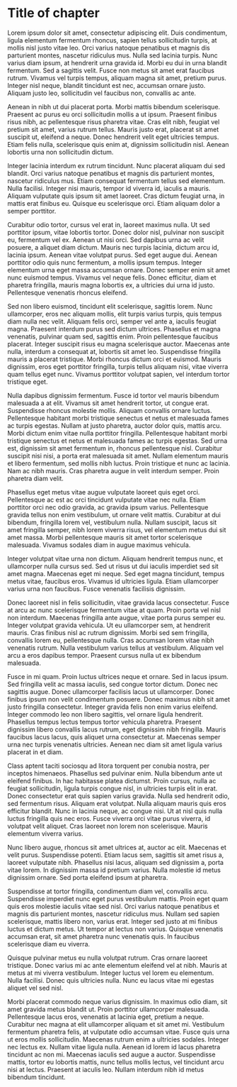 # Title of chapter

Lorem ipsum dolor sit amet, consectetur adipiscing elit. Duis condimentum, ligula elementum fermentum rhoncus, sapien tellus sollicitudin turpis, at mollis nisl justo vitae leo. Orci varius natoque penatibus et magnis dis parturient montes, nascetur ridiculus mus. Nulla sed lacinia turpis. Nunc varius diam ipsum, at hendrerit urna gravida id. Morbi eu dui in urna blandit fermentum. Sed a sagittis velit. Fusce non metus sit amet erat faucibus rutrum. Vivamus vel turpis tempus, aliquam magna sit amet, pretium purus. Integer nisl neque, blandit tincidunt est nec, accumsan ornare justo. Aliquam justo leo, sollicitudin vel faucibus non, convallis ac ante.

Aenean in nibh ut dui placerat porta. Morbi mattis bibendum scelerisque. Praesent ac purus eu orci sollicitudin mollis a ut ipsum. Praesent finibus risus nibh, ac pellentesque risus pharetra vitae. Cras elit nibh, feugiat vel pretium sit amet, varius rutrum tellus. Mauris justo erat, placerat sit amet suscipit ut, eleifend a neque. Donec hendrerit velit eget ultricies tempus. Etiam felis nulla, scelerisque quis enim at, dignissim sollicitudin nisl. Aenean lobortis urna non sollicitudin dictum.

Integer lacinia interdum ex rutrum tincidunt. Nunc placerat aliquam dui sed blandit. Orci varius natoque penatibus et magnis dis parturient montes, nascetur ridiculus mus. Etiam consequat fermentum tellus sed elementum. Nulla facilisi. Integer nisi mauris, tempor id viverra id, iaculis a mauris. Aliquam vulputate quis ipsum sit amet laoreet. Cras dictum feugiat urna, in mattis erat finibus eu. Quisque eu scelerisque orci. Etiam aliquam dolor a semper porttitor.

Curabitur odio tortor, cursus vel erat in, laoreet maximus nulla. Ut sed porttitor ipsum, vitae lobortis tortor. Donec dolor nisl, pulvinar non suscipit eu, fermentum vel ex. Aenean ut nisi orci. Sed dapibus urna ac velit posuere, a aliquet diam dictum. Mauris nec turpis lacinia, dictum arcu id, lacinia ipsum. Aenean vitae volutpat purus. Sed eget augue dui. Aenean porttitor odio quis nunc fermentum, a mollis ipsum tempus. Integer elementum urna eget massa accumsan ornare. Donec semper enim sit amet nunc euismod tempus. Vivamus vel neque felis. Donec efficitur, diam et pharetra fringilla, mauris magna lobortis ex, a ultricies dui urna id justo. Pellentesque venenatis rhoncus eleifend.

Sed non libero euismod, tincidunt elit scelerisque, sagittis lorem. Nunc ullamcorper, eros nec aliquam mollis, elit turpis varius turpis, quis tempus diam nulla nec velit. Aliquam felis orci, semper vel ante a, iaculis feugiat magna. Praesent interdum purus sed dictum ultrices. Phasellus et magna venenatis, pulvinar quam sed, sagittis enim. Proin pellentesque faucibus placerat. Integer suscipit risus eu magna scelerisque auctor. Maecenas ante nulla, interdum a consequat at, lobortis sit amet leo. Suspendisse fringilla mauris a placerat tristique. Morbi rhoncus dictum orci et euismod. Mauris dignissim, eros eget porttitor fringilla, turpis tellus aliquam nisi, vitae viverra quam tellus eget nunc. Vivamus porttitor volutpat sapien, vel interdum tortor tristique eget.

Nulla dapibus dignissim fermentum. Fusce id tortor vel mauris bibendum malesuada a at elit. Vivamus sit amet hendrerit tortor, ut congue erat. Suspendisse rhoncus molestie mollis. Aliquam convallis ornare luctus. Pellentesque habitant morbi tristique senectus et netus et malesuada fames ac turpis egestas. Nullam at justo pharetra, auctor dolor quis, mattis arcu. Morbi dictum enim vitae nulla porttitor fringilla. Pellentesque habitant morbi tristique senectus et netus et malesuada fames ac turpis egestas. Sed urna est, dignissim sit amet fermentum in, rhoncus pellentesque nisl. Curabitur suscipit nisi nisi, a porta erat malesuada sit amet. Nullam elementum mauris et libero fermentum, sed mollis nibh luctus. Proin tristique et nunc ac lacinia. Nam ac nibh mauris. Cras pharetra augue in velit interdum semper. Proin pharetra diam velit.

Phasellus eget metus vitae augue vulputate laoreet quis eget orci. Pellentesque ac est ac orci tincidunt vulputate vitae nec nulla. Etiam porttitor orci nec odio gravida, ac gravida ipsum varius. Pellentesque gravida tellus non enim vestibulum, ut ornare velit mattis. Curabitur at dui bibendum, fringilla lorem vel, vestibulum nulla. Nullam suscipit, lacus sit amet fringilla semper, nibh lorem viverra risus, vel elementum metus dui sit amet massa. Morbi pellentesque mauris sit amet tortor scelerisque malesuada. Vivamus sodales diam in augue maximus vehicula.

Integer volutpat vitae urna non dictum. Aliquam hendrerit tempus nunc, et ullamcorper nulla cursus sed. Sed ut risus ut dui iaculis imperdiet sed sit amet magna. Maecenas eget mi neque. Sed eget magna tincidunt, tempus metus vitae, faucibus eros. Vivamus id ultricies ligula. Etiam ullamcorper varius urna non faucibus. Fusce venenatis facilisis dignissim.

Donec laoreet nisl in felis sollicitudin, vitae gravida lacus consectetur. Fusce at arcu ac nunc scelerisque fermentum vitae at quam. Proin porta vel nisl non interdum. Maecenas fringilla ante augue, vitae porta purus semper eu. Integer volutpat gravida vehicula. Ut eu ullamcorper sem, at hendrerit mauris. Cras finibus nisl ac rutrum dignissim. Morbi sed sem fringilla, convallis lorem eu, pellentesque nulla. Cras accumsan lorem vitae nibh venenatis rutrum. Nulla vestibulum varius tellus at vestibulum. Aliquam vel arcu a eros dapibus tempor. Praesent cursus nulla ut ex bibendum malesuada.

Fusce in mi quam. Proin luctus ultrices neque et ornare. Sed in lacus ipsum. Sed fringilla velit ac massa iaculis, sed congue tortor dictum. Donec nec sagittis augue. Donec ullamcorper facilisis lacus ut ullamcorper. Donec finibus ipsum non velit condimentum posuere. Donec maximus nibh sit amet justo fringilla consectetur. Integer gravida felis non enim varius eleifend. Integer commodo leo non libero sagittis, vel ornare ligula hendrerit. Phasellus tempus lectus tempus tortor vehicula pharetra. Praesent dignissim libero convallis lacus rutrum, eget dignissim nibh fringilla. Mauris faucibus lacus lacus, quis aliquet urna consectetur at. Maecenas semper urna nec turpis venenatis ultricies. Aenean nec diam sit amet ligula varius placerat in et diam.

Class aptent taciti sociosqu ad litora torquent per conubia nostra, per inceptos himenaeos. Phasellus sed pulvinar enim. Nulla bibendum ante ut eleifend finibus. In hac habitasse platea dictumst. Proin cursus, nulla ac feugiat sollicitudin, ligula turpis congue nisl, in ultricies turpis elit in erat. Donec consectetur erat quis sapien varius gravida. Nulla sed hendrerit odio, sed fermentum risus. Aliquam erat volutpat. Nulla aliquam mauris quis eros efficitur blandit. Nunc in lacinia neque, ac congue nisi. Ut at nisl quis nulla luctus fringilla quis nec eros. Fusce viverra orci vitae purus viverra, id volutpat velit aliquet. Cras laoreet non lorem non scelerisque. Mauris elementum viverra varius.

Nunc libero augue, rhoncus sit amet ultrices at, auctor ac elit. Maecenas et velit purus. Suspendisse potenti. Etiam lacus sem, sagittis sit amet risus a, laoreet vulputate nibh. Phasellus nisi lacus, aliquam sed dignissim a, porta vitae lorem. In dignissim massa id pretium varius. Nulla molestie id metus dignissim ornare. Sed porta eleifend ipsum at pharetra.

Suspendisse at tortor fringilla, condimentum diam vel, convallis arcu. Suspendisse imperdiet nunc eget purus vestibulum mattis. Proin eget quam quis eros molestie iaculis vitae sed nisl. Orci varius natoque penatibus et magnis dis parturient montes, nascetur ridiculus mus. Nullam sed sapien scelerisque, mattis libero non, varius erat. Integer sed justo at mi finibus luctus et dictum metus. Ut tempor at lectus non varius. Quisque venenatis accumsan erat, sit amet pharetra nunc venenatis quis. In faucibus scelerisque diam eu viverra.

Quisque pulvinar metus eu nulla volutpat rutrum. Cras ornare laoreet tristique. Donec varius mi ac ante elementum eleifend vel at nibh. Mauris at metus at mi viverra vestibulum. Integer luctus vel lorem eu elementum. Nulla facilisi. Donec quis ultricies nulla. Nunc eu lacus vitae mi egestas aliquet vel sed nisl.

Morbi placerat commodo neque varius dignissim. In maximus odio diam, sit amet gravida metus blandit ut. Proin porttitor ullamcorper malesuada. Pellentesque lacus eros, venenatis at lacinia eget, pretium a neque. Curabitur nec magna at elit ullamcorper aliquam et sit amet mi. Vestibulum fermentum pharetra felis, at vulputate odio accumsan vitae. Fusce quis urna ut eros mollis sollicitudin. Maecenas rutrum enim a ultricies sodales. Integer nec lectus ex. Nullam vitae ligula nulla. Aenean id lorem id lacus pharetra tincidunt ac non mi. Maecenas iaculis sed augue a auctor. Suspendisse mattis, tortor eu lobortis mattis, nunc tellus mollis lectus, vel tincidunt arcu nisi at lectus. Praesent at iaculis leo. Nullam interdum nibh id metus bibendum tincidunt.

